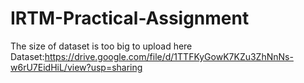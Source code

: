 # IRTM-Practical-Assignment
The size of dataset is too big to upload here
Dataset:https://drive.google.com/file/d/1TTFKyGowK7KZu3ZhNnNs-w6rU7EidHiL/view?usp=sharing
